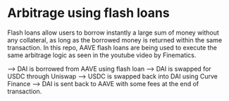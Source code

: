 # Arbitrage using flash loans


Flash loans allow users to borrow instantly a large sum of money without any collateral, as long as the borrowed money is returned within the same transaction. In this repo, AAVE flash loans are being used to execute the same arbitrage logic as seen in the youtube video by Finematics.

--> DAI is borrowed from AAVE using flash loan 
--> DAI is swapped for USDC through Uniswap
--> USDC is swapped back into DAI using Curve Finance
--> DAI is sent back to AAVE with some fees at the end of transaction.

